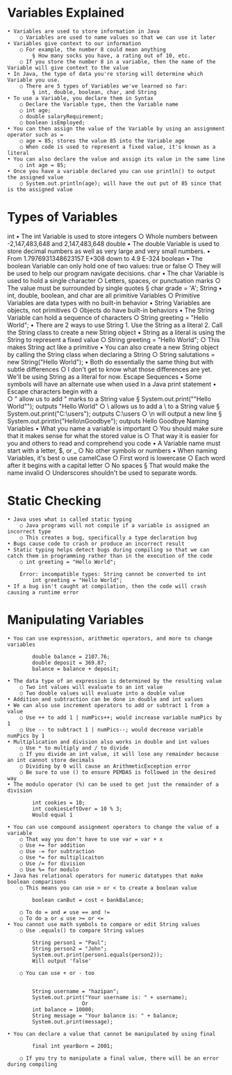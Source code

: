 # Variables Explained
	• Variables are used to store information in Java
		○ Variables are used to name values so that we can use it later
	• Variables give context to our information
		○ For example, the number 8 could mean anything
			§ How many socks you have, a rating out of 10, etc.
		○ If you store the number 8 in a variable, then the name of the Variable will give context to the value
	• In Java, the type of data you're storing will determine which Variable you use.
		○ There are 5 types of Variables we've learned so far:
			§ int, double, boolean, char, and String
	• To use a Variable, you declare them in Syntax
		○ Declare the Variable type, then the Variable name
		○ int age;
		○ double salaryRequirement;
		○ boolean isEmployed;
	• You can then assign the value of the Variable by using an assignment operator such as =
		○ age = 85; stores the value 85 into the Variable age
		○ When code is used to represent a fixed value, it's known as a literal
	• You can also declare the value and assign its value in the same line
		○ int age = 85;
	• Once you have a variable declared you can use println() to output the assigned value
		○ System.out.println(age); will have the out put of 85 since that is the assigned value

# Types of Variables

int
	• The int Variable is used to store integers
		○ Whole numbers between -2,147,483,648 and 2,147,483,648
double
	• The double Variable is used to store decimal numbers as well as very large and very small numbers.
	• From 1.7976931348623157 E+308 down to 4.9 E-324
boolean
	• The boolean Variable can only hold one of two values: true or false
		○ They will be used to help our program navigate decisions.
char
	• The char Variable is used to hold a single character
		○ Letters, spaces, or punctuation marks
		○ The value must be surrounded by single quotes
			§ char grade = 'A';
String
	• int, double, boolean, and char are all primitive Variables
		○ Primitive Variables are data types with no built-in behavior
	• String Variables are objects, not primitives
		○ Objects do have built-in behaviors
	• The String Variable can hold a sequence of characters
		○ String greeting = "Hello World";
	• There are 2 ways to use String
		1. Use the String as a literal
		2. Call the String class to create a new String object
	• String as a literal is using the String to represent a fixed value
		○ String greeting = "Hello World";
		○ This makes String act like a primitive
	• You can also create a new String object by calling the String class when declaring a String
		○ String salutations = new String("Hello World");
	• Both do essentially the same thing but with subtle differences
		○ I don't get to know what those differences are yet. We'll be using String as a literal for now.
Escape Sequences
	• Some symbols will have an alternate use when used in a Java print statement
	• Escape characters begin with a \
		○ \" allow us to add " marks to a String value
			§ System.out.print("\"Hello World"\"); outputs "Hello World"
		○ \\ allows us to add a \ to a String value
			§ System.out.print("C:\\users"); outputs C:\users
		○ \n will output a new line
			§ System.out.println("Hello\nGoodbye"); outputs Hello
											Goodbye
Naming Variables
	• What you name a variable is important
		○ You should make sure that it makes sense for what the stored value is
		○ That way it is easier for you and others to read and comprehend you code
	• A Variable name must start with a letter, $, or _
		○ No other symbols or numbers
	• When naming Variables, it's best o use camelCase
		○ First word is lowercase
		○ Each word after it begins with a capital letter
		○ No spaces
			§ That would make the name invalid
		○ Underscores shouldn't be used to separate words.

# Static Checking

	• Java uses what is called static typing
		○ Java programs will not compile if a variable is assigned an incorrect type
		○ This creates a bug, specifically a type declaration bug
	• Bugs cause code to crash or produce an incorrect result
	• Static typing helps detect bugs during compiling so that we can catch them in programming rather than in the execution of the code
		○ int greeting = "Hello World";
		
		Error: incompatible types: String cannot be converted to int
			int greeting = "Hello World";
	• If a bug isn't caught at compilation, then the code will crash causing a runtime error

# Manipulating Variables

	• You can use expression, arithmetic operators, and more to change variables
	
			double balance = 2107.76;
			double deposit = 369.87;
			balance = balance + deposit;
			
	• The data type of an expression is determined by the resulting value
		○ Two int values will evaluate to an int value
		○ Two double values will evaluate into a double value
	• Addition and subtraction can be done in double and int values
	• We can also use increment operators to add or subtract 1 from a value
		○ Use ++ to add 1 | numPics++; would increase variable numPics by 1
		○ Use -- to subtract 1 | numPics--; would decrease variable numPics by 1
	• Multiplication and division also works in double and int values
		○ Use * to multiply and / to divide
		○ If you divide an int value, it will lose any remainder because an int cannot store decimals
		○ Dividing by 0 will cause an ArithmeticException error
		○ Be sure to use () to ensure PEMDAS is followed in the desired way
	• The modulo operator (%) can be used to get just the remainder of a division
	
			int cookies = 10;
			int cookiesLeftOver = 10 % 3;
			Would equal 1
			
	• You can use compound assignment operators to change the value of a variable
		○ That way you don't have to use var = var + x
		○ Use += for addition
		○ Use -= for subtraction
		○ Use *= for multiplicaiton
		○ Use /= for division
		○ Use %= for modulo
	• Java has relational operators for numeric datatypes that make boolean comparisons
		○ This means you can use > or < to create a boolean value
		
			boolean canBut = cost < bankBalance;
			
		○ To do = and ≠ use == and !=
		○ To do ≥ or ≤ use >= or <=
	• You cannot use math symbols to compare or edit String values
		○ Use .equals() to compare String values
		
			String person1 = "Paul";
			String person2 = "John";
			System.out.print(person1.equals(person2));
			Will output 'false'
			
		○ You can use + or - too

		
			String username = "hazipan";
			System.out.print("Your username is: " + username);
							Or
			int balance = 10000;
			String message = "Your balance is: " + balance;
			System.out.print(message);

	• You can declare a value that cannot be manipulated by using final
	
			final int yearBorn = 2001;
			
		○ If you try to manipulate a final value, there will be an error during compiling
